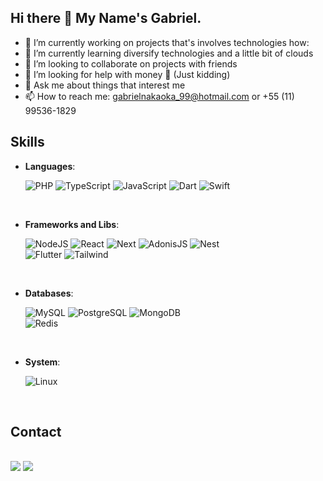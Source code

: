 ## Hi there 👋 My Name's Gabriel.

- 🔭 I’m currently working on projects that's involves technologies how: 
- 🌱 I’m currently learning diversify technologies and a little bit of clouds
- 👯 I’m looking to collaborate on projects with friends
- 🤔 I’m looking for help with money 💸 (Just kidding)
- 💬 Ask me about things that interest me
- 📫 How to reach me: gabrielnakaoka_99@hotmail.com or +55 (11) 99536-1829

## <b> Skills</b>

<p align="center">

- **Languages**:

    ![PHP](https://img.shields.io/badge/PHP-777BB4?style=for-the-badge&logo=php&logoColor=white) 
    ![TypeScript](https://img.shields.io/badge/TypeScript-007ACC?style=for-the-badge&logo=typescript&logoColor=white) 
    ![JavaScript](https://img.shields.io/badge/JavaScript%20-%23F7DF1E.svg?style=for-the-badge&logo=javascript&logoColor=black) 
    ![Dart](https://img.shields.io/badge/Dart-0175C2?style=for-the-badge&logo=dart&logoColor=white) 
    ![Swift](https://img.shields.io/badge/swift-F54A2A?style=for-the-badge&logo=swift&logoColor=white)

<br>  

- **Frameworks and Libs**:

    ![NodeJS](https://img.shields.io/badge/node.js-6DA55F?style=for-the-badge&logo=node.js&logoColor=white) 
    ![React](https://img.shields.io/badge/React-20232A?style=for-the-badge&logo=react&logoColor=61DAFB) 
    ![Next](https://img.shields.io/badge/Next-black?style=for-the-badge&logo=next.js&logoColor=white) 
    ![AdonisJS](https://img.shields.io/badge/adonisjs-%23220052.svg?style=for-the-badge&logo=adonisjs&logoColor=white) 
    ![Nest](https://img.shields.io/badge/nestjs-%23E0234E.svg?style=for-the-badge&logo=nestjs&logoColor=white) 	
    ![Flutter](https://img.shields.io/badge/Flutter-02569B?style=for-the-badge&logo=flutter&logoColor=white) 
    ![Tailwind](https://img.shields.io/badge/tailwindcss-%2338B2AC.svg?style=for-the-badge&logo=tailwind-css&logoColor=white)

<br>  

- **Databases**:
    
    ![MySQL](https://img.shields.io/badge/MySQL-00000F?style=for-the-badge&logo=mysql&logoColor=white) 
    ![PostgreSQL](https://img.shields.io/badge/PostgreSQL-000?style=for-the-badge&logo=postgresql) 
    ![MongoDB](https://img.shields.io/badge/MongoDB-%234ea94b.svg?style=for-the-badge&logo=mongodb&logoColor=white) 	
    ![Redis](https://img.shields.io/badge/redis-%23DD0031.svg?style=for-the-badge&logo=redis&logoColor=white)

<br>  

- **System**:
    
    ![Linux](https://img.shields.io/badge/Linux-000?style=for-the-badge&logo=linux&logoColor=FCC624)

<br>  

## <b> Contact</b>
<br>

<div>
<a href = "mailto:contato@gabrielnakaoka_99@hotmail.com"><img src="https://img.shields.io/badge/Gmail-D14836?style=for-the-badge&logo=gmail&logoColor=white" target="_blank"></a>
<a href="https://www.linkedin.com/in/gabriel-nakaoka" target="_blank"><img src="https://img.shields.io/badge/-LinkedIn-%230077B5?style=for-the-badge&logo=linkedin&logoColor=white" target="_blank"></a>   
</div>